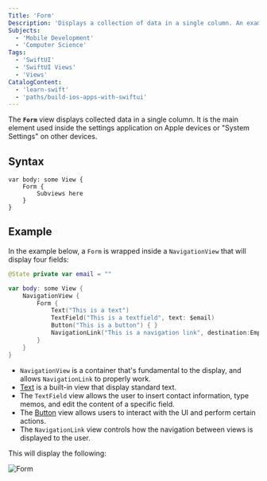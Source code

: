 ```yaml
---
Title: 'Form'
Description: 'Displays a collection of data in a single column. An example is the settings application for Apple devices.'
Subjects:
  - 'Mobile Development'
  - 'Computer Science'
Tags:
  - 'SwiftUI'
  - 'SwiftUI Views'
  - 'Views'
CatalogContent:
  - 'learn-swift'
  - 'paths/build-ios-apps-with-swiftui'
---
```


The **`Form`** view displays collected data in a single column. It is the main element used inside the settings application on Apple devices or "System Settings" on other devices.

## Syntax

```pseudo
var body: some View {
    Form {
        Subviews here
    }
}
```

## Example

In the example below, a `Form` is wrapped inside a `NavigationView` that will display four fields:

```swift
@State private var email = ""

var body: some View {
    NavigationView {
        Form {
            Text("This is a text")
            TextField("This is a textfield", text: $email)
            Button("This is a button") { }
            NavigationLink("This is a navigation link", destination:EmptyView())
        }
    }
}
```

- `NavigationView` is a container that's fundamental to the display, and allows `NavigationLink` to properly work.
- [Text](https://www.codecademy.com/resources/docs/swiftui/views/text) is a built-in view that display standard text.
- The `TextField` view allows the user to insert contact information, type memos, and edit the content of a specific field.
- The [Button](https://www.codecademy.com/resources/docs/swiftui/views/button) view allows users to interact with the UI and perform certain actions.
- The `NavigationLink` view controls how the navigation between views is displayed to the user.

This will display the following:

![Form](https://raw.githubusercontent.com/Codecademy/docs/main/media/swiftui-form.png)
